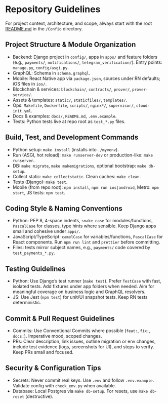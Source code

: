 # Repository Guidelines

For project context, architecture, and scope, always start with the root [README.md](README.md) in the `/Confio` directory.

## Project Structure & Module Organization
- Backend: Django project in `config/`, apps in `apps/` and feature folders (e.g., `payments/`, `notifications/`, `telegram_verification/`). Entry points: `manage.py`, `config/asgi.py`.
- GraphQL: Schema in `schema.graphql`.
- Mobile: React Native app via `package.json`, sources under RN defaults; iOS files in `ios/`.
- Blockchain & services: `blockchain/`, `contracts/`, `prover/`, `prover-service/`.
- Assets & templates: `static/`, `staticfiles/`, `templates/`.
- Ops: `Makefile`, `Dockerfile`, `scripts/`, `nginx*/`, `supervisor/`, `cloud-init.yml`.
- Docs & examples: `docs/`, `README.md`, `.env.example`.
- Tests: Python tests live at repo root as `test_*.py` files.

## Build, Test, and Development Commands
- Python setup: `make install` (installs into `./myvenv`).
- Run (ASGI, hot reload): `make runserver-dev` or production-like: `make runserver`.
- DB: `make migrate`, `make makemigrations`, optional bootstrap: `make db-setup`.
- Collect static: `make collectstatic`. Clean caches: `make clean`.
- Tests (Django): `make test`.
- Mobile (from repo root): `npm install`, `npm run ios|android`, Metro: `npm start`, JS tests: `npm test`.

## Coding Style & Naming Conventions
- Python: PEP 8, 4-space indents, `snake_case` for modules/functions, `PascalCase` for classes, type hints where sensible. Keep Django apps small and cohesive under `apps/`.
- JavaScript/TypeScript: `camelCase` for variables/functions, `PascalCase` for React components. Run `npm run lint` and `prettier` before committing.
- Files: tests mirror subject names, e.g., `payments/` code covered by `test_payments_*.py`.

## Testing Guidelines
- Python: Use Django’s test runner (`make test`). Prefer `TestCase` with fast, isolated tests. Add fixtures under app folders when needed. Aim for meaningful coverage on business logic and GraphQL resolvers.
- JS: Use Jest (`npm test`) for unit/UI snapshot tests. Keep RN tests deterministic.

## Commit & Pull Request Guidelines
- Commits: Use Conventional Commits where possible (`feat:`, `fix:`, `docs:`). Imperative mood, scoped changes.
- PRs: Clear description, link issues, outline migration or env changes, include test evidence (logs, screenshots for UI), and steps to verify. Keep PRs small and focused.

## Security & Configuration Tips
- Secrets: Never commit real keys. Use `.env` and follow `.env.example`. Validate config with `check_env.py` when available.
- Database: Local Postgres via `make db-setup`. For resets, use `make db-reset` (destructive).
